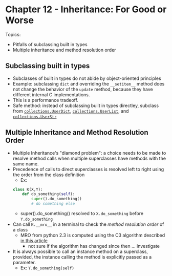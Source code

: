 # Chapter 12 - Inheritance: For Good or Worse
Topics:
- Pitfalls of subclassing built in types
- Multiple inheritance and method resolution order
## Subclassing built in types
- Subclasses of built in types do not abide by object-oriented principles
- Example: subclassing `dict` and overriding the `__setitem__` method does not change the behavior of the `update` method, because they have different internal C implementations.
- This is a performance tradeoff.
- Safe method: instead of subclassing built in types directley, subclass from [`collections.UserDict`](https://docs.python.org/3/library/collections.html#collections.UserDict), [`collections.UserList`](https://docs.python.org/3/library/collections.html#userlist-objects), and [`collections.UserStr`](https://docs.python.org/3/library/collections.html#userstring-objects)
## Multiple Inheritance and Method Resolution Order
- Multiple Inheritance's "diamond problem": a choice needs to be made to resolve method calls when multiple superclasses have methods with the same name.
- Precedence of calls to direct superclasses is resolved left to right using the order from the class definition
    - Ex:
    ```python
    class K(X,Y):
        def do_something(self):
            super().do_something()
            # do something else
    ```
    - super().do_something() resolved to `X.do_something` before `Y.do_something`
- Can call `K.__mro__` in a terminal to check the *method resolution order* of a class
    - MRO from python 2.3 is computed using the C3 algorithm described [in this article](https://www.python.org/download/releases/2.3/mro/)
        - not sure if the algorithm has changed since then ... investigate
- It is always possible to call an instance method on a superclass, provided, the instance calling the method is explicitly passed as a parameter.
    - Ex: `Y.do_something(self)`